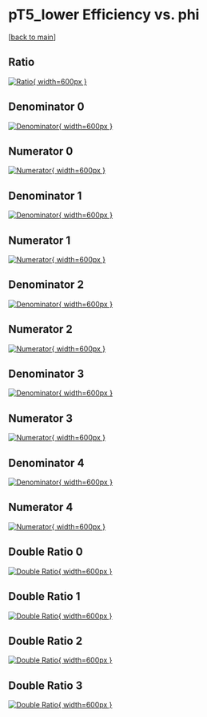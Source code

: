 # pT5_lower Efficiency vs. phi

[[back to main](./)]



## Ratio

[![Ratio](../mtv/var/pT5_lower_base_211_1_eff_phi.png){ width=600px }](../mtv/var/pT5_lower_base_211_1_eff_phi.pdf)

## Denominator 0

[![Denominator](../mtv/den/pT5_lower_base_211_1_eff_phi_den0.png){ width=600px }](../mtv/den/pT5_lower_base_211_1_eff_phi_den0.pdf)

## Numerator 0

[![Numerator](../mtv/num/pT5_lower_base_211_1_eff_phi_num0.png){ width=600px }](../mtv/num/pT5_lower_base_211_1_eff_phi_num0.pdf)

## Denominator 1

[![Denominator](../mtv/den/pT5_lower_base_211_1_eff_phi_den1.png){ width=600px }](../mtv/den/pT5_lower_base_211_1_eff_phi_den1.pdf)

## Numerator 1

[![Numerator](../mtv/num/pT5_lower_base_211_1_eff_phi_num1.png){ width=600px }](../mtv/num/pT5_lower_base_211_1_eff_phi_num1.pdf)

## Denominator 2

[![Denominator](../mtv/den/pT5_lower_base_211_1_eff_phi_den2.png){ width=600px }](../mtv/den/pT5_lower_base_211_1_eff_phi_den2.pdf)

## Numerator 2

[![Numerator](../mtv/num/pT5_lower_base_211_1_eff_phi_num2.png){ width=600px }](../mtv/num/pT5_lower_base_211_1_eff_phi_num2.pdf)

## Denominator 3

[![Denominator](../mtv/den/pT5_lower_base_211_1_eff_phi_den3.png){ width=600px }](../mtv/den/pT5_lower_base_211_1_eff_phi_den3.pdf)

## Numerator 3

[![Numerator](../mtv/num/pT5_lower_base_211_1_eff_phi_num3.png){ width=600px }](../mtv/num/pT5_lower_base_211_1_eff_phi_num3.pdf)

## Denominator 4

[![Denominator](../mtv/den/pT5_lower_base_211_1_eff_phi_den4.png){ width=600px }](../mtv/den/pT5_lower_base_211_1_eff_phi_den4.pdf)

## Numerator 4

[![Numerator](../mtv/num/pT5_lower_base_211_1_eff_phi_num4.png){ width=600px }](../mtv/num/pT5_lower_base_211_1_eff_phi_num4.pdf)

## Double Ratio 0

[![Double Ratio](../mtv/ratio/pT5_lower_base_211_1_eff_phi_ratio0.png){ width=600px }](../mtv/ratio/pT5_lower_base_211_1_eff_phi_ratio0.pdf)

## Double Ratio 1

[![Double Ratio](../mtv/ratio/pT5_lower_base_211_1_eff_phi_ratio1.png){ width=600px }](../mtv/ratio/pT5_lower_base_211_1_eff_phi_ratio1.pdf)

## Double Ratio 2

[![Double Ratio](../mtv/ratio/pT5_lower_base_211_1_eff_phi_ratio2.png){ width=600px }](../mtv/ratio/pT5_lower_base_211_1_eff_phi_ratio2.pdf)

## Double Ratio 3

[![Double Ratio](../mtv/ratio/pT5_lower_base_211_1_eff_phi_ratio3.png){ width=600px }](../mtv/ratio/pT5_lower_base_211_1_eff_phi_ratio3.pdf)

